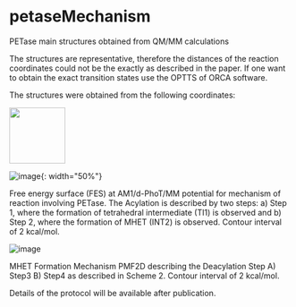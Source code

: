 # petaseMechanism
PETase main structures obtained from QM/MM calculations

The structures are representative, therefore the distances of the reaction coordinates could not be the exactly as described in the paper. If one want to obtain the exact transition states use the OPTTS of ORCA software.

The structures were obtained from the following coordinates:

<img src="[https://github.com/albertomds/petaseMechanism/assets/37826818/7a53b854-ce56-4efa-889a-cb2d621d856a" width="100">

![image](https://github.com/albertomds/petaseMechanism/assets/37826818/9ec0f1bb-ac88-416a-b600-fc12ba303b43){: width="50%"}

Free energy surface (FES) at AM1/d-PhoT/MM potential for mechanism of reaction involving PETase. The Acylation is described by two steps: a) Step 1, where the formation of tetrahedral intermediate (TI1) is observed and b) Step 2, where the formation of MHET (INT2) is observed. Contour interval of 2 kcal/mol.

![image](https://github.com/albertomds/petaseMechanism/assets/37826818/9ec0f1bb-ac88-416a-b600-fc12ba303b43)

MHET Formation Mechanism PMF2D describing the Deacylation Step A) Step3 B) Step4 as described in Scheme 2. Contour interval of 2 kcal/mol.

Details of the protocol will be available after publication.
